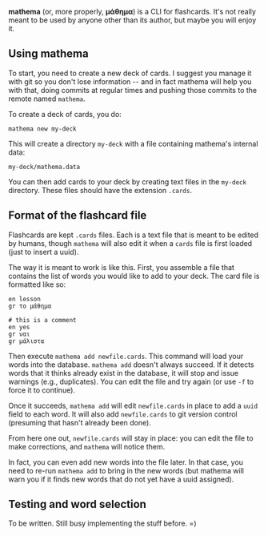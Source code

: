 **mathema** (or, more properly, **μάθημα**) is a CLI for flashcards.
It's not really meant to be used by anyone other than its author, but
maybe you will enjoy it.

## Using mathema

To start, you need to create a new deck of cards. I suggest you manage
it with git so you don't lose information -- and in fact mathema will
help you with that, doing commits at regular times and pushing those
commits to the remote named `mathema`.

To create a deck of cards, you do:

```
mathema new my-deck
```

This will create a directory `my-deck` with a file containing
mathema's internal data:

```
my-deck/mathema.data
```

You can then add cards to your deck by creating text files in the
`my-deck` directory. These files should have the extension `.cards`.

## Format of the flashcard file

Flashcards are kept `.cards` files. Each is a text file that is meant
to be edited by humans, though `mathema` will also edit it when a
`cards` file is first loaded (just to insert a uuid).

The way it is meant to work is like this. First, you assemble a file
that contains the list of words you would like to add to your deck.
The card file is formatted like so:

```
en lesson
gr το μάθημα

# this is a comment
en yes
gr ναι
gr μάλιστα
```

Then execute `mathema add newfile.cards`. This command will load your
words into the database. `mathema add` doesn't always succeed. If it detects words that it
thinks already exist in the database, it will stop and issue warnings
(e.g., duplicates).  You can edit the file and try again (or use `-f`
to force it to continue).

Once it succeeds, `mathema add` will edit `newfile.cards` in place to
add a `uuid` field to each word. It will also add `newfile.cards` to
git version control (presuming that hasn't already been done).

From here one out, `newfile.cards` will stay in place: you can edit
the file to make corrections, and `mathema` will notice them.

In fact, you can even add new words into the file later. In that case,
you need to re-run `mathema add` to bring in the new words (but
mathema will warn you if it finds new words that do not yet have a
uuid assigned).

## Testing and word selection

To be written. Still busy implementing the stuff before. =)


